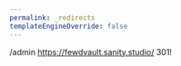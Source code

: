 ```yaml
---
permalink: _redirects
templateEngineOverride: false
---
```

/admin https://fewdvault.sanity.studio/ 301!